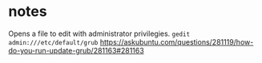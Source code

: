 # notes


Opens a file to edit with administrator privilegies.
`gedit admin:///etc/default/grub`
https://askubuntu.com/questions/281119/how-do-you-run-update-grub/281163#281163
